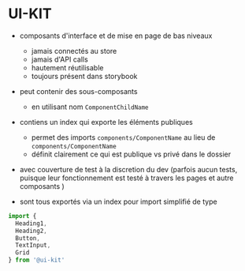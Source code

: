 # UI-KIT

- composants d'interface et de mise en page de bas niveaux
    - jamais connectés au store
    - jamais d'API calls
    - hautement réutilisable
    - toujours présent dans storybook

- peut contenir des sous-composants
    - en utilisant nom `ComponentChildName`

- contiens un index qui exporte les éléments publiques
    - permet des imports `components/ComponentName` au lieu de `components/ComponentName`
    - définit clairement ce qui est publique vs privé dans le dossier

- avec couverture de test à la discretion du dev (parfois aucun tests, puisque leur fonctionnement est testé à travers les pages et autre composants )

- sont tous exportés via un index pour import simplifié de type 

```js
import {
  Heading1,
  Heading2,
  Button,
  TextInput,
  Grid
} from '@ui-kit'
```